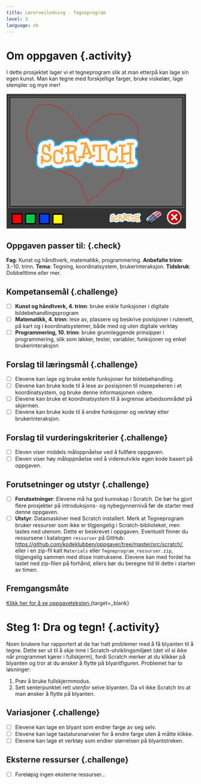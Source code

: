 ```yaml
---
title: Lærerveiledning - Tegneprogram
level: 3
language: nb
---
```


# Om oppgaven {.activity}
I dette prosjektet lager vi et tegneprogram slik at man etterpå kan
lage sin egen kunst. Man kan tegne med forskjellige farger, bruke
viskelær, lage stempler og mye mer!

![](tegneprogram.png)

## Oppgaven passer til: {.check}
 __Fag__: Kunst og håndtverk, matematikk, programmering.
__Anbefalte trinn__: 3.-10. trinn.
__Tema__: Tegning, koordinatsystem, brukerinteraksjon.
__Tidsbruk__: Dobbelttime eller mer.

## Kompetansemål {.challenge}
- [ ] __Kunst og håndtverk, 4. trinn__: bruke enkle funksjoner i digitale bildebehandlingsprogram
- [ ] __Matematikk, 4. trinn__: lese av, plassere og beskrive posisjoner i rutenett, på kart og i koordinatsystemer, både med og uten digitale verktøy
- [ ] __Programmering, 10. trinn__: bruke grunnleggende prinsipper i programmering, slik som løkker, tester, variabler, funksjoner og enkel brukerinteraksjon

## Forslag til læringsmål {.challenge}
- [ ] Elevene kan lage og bruke enkle funksjoner for bildebehandling.
- [ ] Elevene kan bruke kode til å lese av posisjonen til musepekeren i et koordinatsystem, og bruke denne informasjonen videre.
- [ ] Elevene kan bruke et koordinatsystem til å avgrense arbeidsområdet på skjermen.
- [ ] Elevene kan bruke kode til å endre funksjoner og verktøy etter brukerinteraksjon.

## Forslag til vurderingskriterier {.challenge}
- [ ] Eleven viser middels måloppnåelse ved å fullføre oppgaven.
- [ ] Eleven viser høy måloppnåelse ved å videreutvikle egen kode basert på oppgaven.

## Forutsetninger og utstyr {.challenge}
- [ ] __Forutsetninger__: Elevene må ha god kunnskap i Scratch. De bør ha gjort flere prosjekter på introduksjons- og nybegynnernivå før de starter med denne oppgaven.
- [ ] __Utstyr__: Datamaskiner med Scratch installert. Merk at Tegneprogram bruker ressurser som ikke er tilgjengelig i Scratch-biblioteket, men lastes ned utenom. Dette er beskrevet i oppgaven. Eventuelt finner du ressursene i katalogen `ressurser` på GitHub: <https://github.com/kodeklubben/oppgaver/tree/master/src/scratch/>,
eller i en zip-fil kalt `Materials` eller `Tegneprogram_ressurser.zip`, tilgjengelig sammen med disse instruksene. Elevene kan med fordel ha lastet ned zip-filen på forhånd, ellers bør du beregne tid til dette i starten av timen.

## Fremgangsmåte
[Klikk her for å se oppgaveteksten.](../tegneprogram/tegneprogram.html){target=_blank}
# Steg 1: Dra og tegn! {.activity}
Noen brukere har rapportert at de har hatt problemer med å få blyanten
til å tegne. Dette ser ut til å skje inne i Scratch-utviklingsmiljøet
(det vil si ikke når programmet kjører i fullskjerm), fordi Scratch
merker at du klikker på blyanten og tror at du ønsker å flytte på
blyantfiguren. Problemet har to løsninger:
1. Prøv å bruke fullskjermmodus.
2. Sett senterpunktet rett _utenfor_ selve blyanten. Da vil ikke Scratch
tro at man ønsker å flytte på blyanten.

## Variasjoner {.challenge}
- [ ] Elevene kan lage en blyant som endrer farge av seg selv.
- [ ] Elevene kan lage tastatursnarveier for å endre farge uten å måtte klikke.
- [ ] Elevene kan lage et verktøy som endrer størrelsen på blyantstreken.

## Eksterne ressurser {.challenge}
- [ ] Foreløpig ingen eksterne ressurser...

